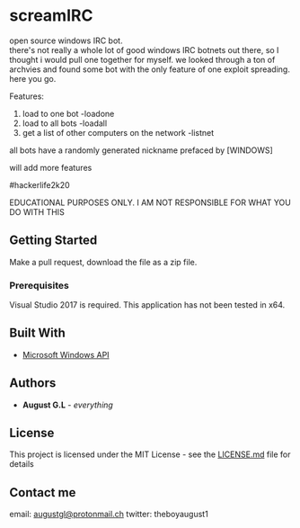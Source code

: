# screamIRC

open source windows IRC bot. \
there's not really a whole lot of good windows IRC botnets out there, so I thought i would pull one together for myself. 
we looked through a ton of archvies and found some bot with the only feature of one exploit spreading.
here you go. 

Features:

1. load to one bot     -loadone <BOT ID> <WEBSITE>
2. load to all bots    -loadall <WEBSITE>
3. get a list of other computers on the network     -listnet <BOT ID>

all bots have a randomly generated nickname prefaced by [WINDOWS]

will add more features

\#hackerlife2k20

EDUCATIONAL PURPOSES ONLY. I AM NOT RESPONSIBLE FOR WHAT YOU DO WITH THIS

## Getting Started

Make a pull request, download the file as a zip file.

### Prerequisites

Visual Studio 2017 is required. This application has not been tested in x64. 

## Built With

* [Microsoft Windows API](https://msdn.microsoft.com/en-us/library/aa383723(VS.85).aspx)

## Authors

* **August G.L** - *everything*

## License

This project is licensed under the MIT License - see the [LICENSE.md](LICENSE.md) file for details

## Contact me

email: augustgl@protonmail.ch
twitter: theboyaugust1
